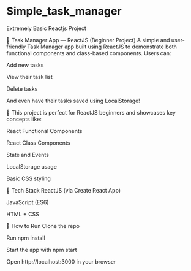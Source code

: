 # Simple_task_manager
Extremely Basic Reactjs Project

📝 Task Manager App — ReactJS (Beginner Project)
A simple and user-friendly Task Manager app built using ReactJS to demonstrate both functional components and class-based components.
Users can:

Add new tasks

View their task list

Delete tasks

And even have their tasks saved using LocalStorage!

🔰 This project is perfect for ReactJS beginners and showcases key concepts like:

React Functional Components

React Class Components

State and Events

LocalStorage usage

Basic CSS styling

🚀 Tech Stack
ReactJS (via Create React App)

JavaScript (ES6)

HTML + CSS

📂 How to Run
Clone the repo

Run npm install

Start the app with npm start

Open http://localhost:3000 in your browser
